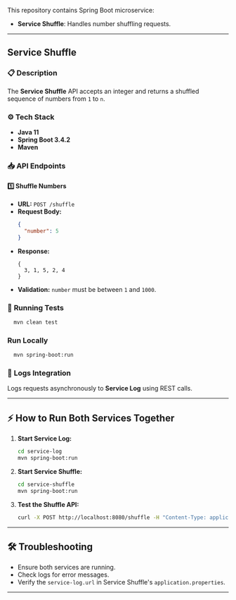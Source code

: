 This repository contains Spring Boot microservice:

- **Service Shuffle**: Handles number shuffling requests.

---

## Service Shuffle

### 📋 **Description**

The **Service Shuffle** API accepts an integer and returns a shuffled sequence of numbers from `1` to `n`.

### ⚙️ **Tech Stack**
- **Java 11**
- **Spring Boot 3.4.2**
- **Maven**

### 📥 **API Endpoints**

#### 1️⃣ **Shuffle Numbers**
- **URL:** `POST /shuffle`
- **Request Body:**
  ```json
  {
    "number": 5
  }
  ```
- **Response:**
  ```
  {
    3, 1, 5, 2, 4
  }
  ```
- **Validation:** `number` must be between `1` and `1000`.

### 🧪 **Running Tests**
```bash
  mvn clean test
```

### **Run Locally**
```bash
  mvn spring-boot:run
```

### 🔗 **Logs Integration**
Logs requests asynchronously to **Service Log** using REST calls.

---

## ⚡ How to Run Both Services Together

1. **Start Service Log:**
   ```bash
   cd service-log
   mvn spring-boot:run
   ```

2. **Start Service Shuffle:**
   ```bash
   cd service-shuffle
   mvn spring-boot:run
   ```

3. **Test the Shuffle API:**
   ```bash
   curl -X POST http://localhost:8080/shuffle -H "Content-Type: application/json" -d '{"number": 5}'
   ```

---

## 🛠️ **Troubleshooting**
- Ensure both services are running.
- Check logs for error messages.
- Verify the `service-log.url` in Service Shuffle's `application.properties`.

---